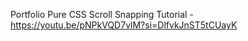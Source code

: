 <!-- in last i wil make a signal rader effect in html and csss -->

<!-- Tomorror i will do about and skill section  -->



<!-- my navbar fade-in wen i will update tge site  -->

<!-- https://www.vivekpanchal.tech/#contact? (inspired by) -->







Portfolio Pure CSS Scroll Snapping Tutorial - https://youtu.be/pNPkVQD7vlM?si=DlfvkJnST5tCUayK 


<!-- last - we will make  a carausel for this -->




<!-- 1- Tomorrow- i will make 5 boxes and make tilt hover effect  -->
<!--  -->
 <!-- a https://codepen.io/felixdorner/pen/oWwpbN -->

<!-- 2- footbar license and privacy polices in details  -->


<!-- 3- also i will learn how to make carausel  -->

<!-- https://youtu.be/nS_Ht0lT-uQ?si=oYomAiqoeZKPBoWG -->


<!-- 

                        <div class="card-item swiper-slide ">
                           <img class="user-image" src="https://blog.ipleaders.in/wp-content/uploads/2019/11/foodmitho-800x533.jpg">
                           <h1 class="project-name">Project-Name</h1>
                           <button class="messaage-button">Click-me</button>
                                

                         </div> -->